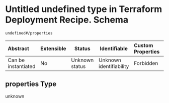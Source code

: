 # Untitled undefined type in Terraform Deployment Recipe. Schema

```txt
undefined#/properties
```




| Abstract            | Extensible | Status         | Identifiable            | Custom Properties | Additional Properties | Access Restrictions | Defined In                                                                |
| :------------------ | ---------- | -------------- | ----------------------- | :---------------- | --------------------- | ------------------- | ------------------------------------------------------------------------- |
| Can be instantiated | No         | Unknown status | Unknown identifiability | Forbidden         | Allowed               | none                | [deployment.schema.json\*](deployment.schema.json "open original schema") |

## properties Type

unknown
